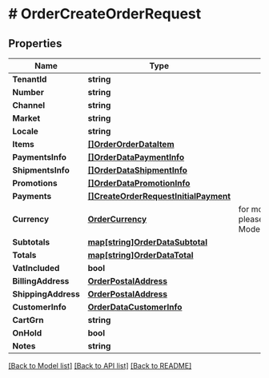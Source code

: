 # # OrderCreateOrderRequest


## Properties 


Name | Type | Description | Notes
------------ | ------------- | ------------- | -------------
**TenantId**| **string** |   |
**Number**| **string** |   |
**Channel**| **string** |   | [optional]
**Market**| **string** |   |
**Locale**| **string** |   |
**Items**| [**[]OrderOrderDataItem**](OrderOrderDataItem.md) |   |
**PaymentsInfo**| [**[]OrderDataPaymentInfo**](OrderDataPaymentInfo.md) |   | [optional]
**ShipmentsInfo**| [**[]OrderDataShipmentInfo**](OrderDataShipmentInfo.md) |   | [optional]
**Promotions**| [**[]OrderDataPromotionInfo**](OrderDataPromotionInfo.md) |   | [optional]
**Payments**| [**[]CreateOrderRequestInitialPayment**](CreateOrderRequestInitialPayment.md) |   | [optional]
**Currency**| [**OrderCurrency**](OrderCurrency.md) |  for more information please, see Model/OrderCurrency.php  | [default to ORDERCURRENCY_XXX]
**Subtotals**| [**map[string]OrderDataSubtotal**](OrderDataSubtotal.md) |   |
**Totals**| [**map[string]OrderDataTotal**](OrderDataTotal.md) |   |
**VatIncluded**| **bool** |   |
**BillingAddress**| [**OrderPostalAddress**](OrderPostalAddress.md) |   |
**ShippingAddress**| [**OrderPostalAddress**](OrderPostalAddress.md) |   |
**CustomerInfo**| [**OrderDataCustomerInfo**](OrderDataCustomerInfo.md) |   |
**CartGrn**| **string** |   | [optional]
**OnHold**| **bool** |   | [optional]
**Notes**| **string** |   | [optional]


[[Back to Model list]](../../README.md#models) [[Back to API list]](../../README.md#endpoints) [[Back to README]](../../README.md)


